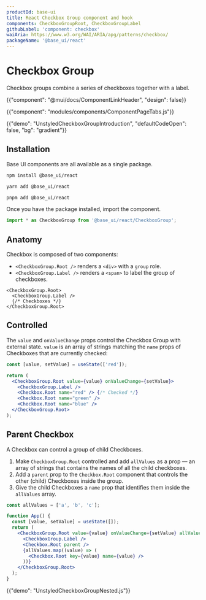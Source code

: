 ```yaml
---
productId: base-ui
title: React Checkbox Group component and hook
components: CheckboxGroupRoot, CheckboxGroupLabel
githubLabel: 'component: checkbox'
waiAria: https://www.w3.org/WAI/ARIA/apg/patterns/checkbox/
packageName: '@base_ui/react'
---
```


# Checkbox Group

<p class="description">Checkbox groups combine a series of checkboxes together with a label.</p>

{{"component": "@mui/docs/ComponentLinkHeader", "design": false}}

{{"component": "modules/components/ComponentPageTabs.js"}}

{{"demo": "UnstyledCheckboxGroupIntroduction", "defaultCodeOpen": false, "bg": "gradient"}}

## Installation

Base UI components are all available as a single package.

<codeblock storageKey="package-manager">

```bash npm
npm install @base_ui/react
```

```bash yarn
yarn add @base_ui/react
```

```bash pnpm
pnpm add @base_ui/react
```

</codeblock>

Once you have the package installed, import the component.

```ts
import * as CheckboxGroup from '@base_ui/react/CheckboxGroup';
```

## Anatomy

Checkbox is composed of two components:

- `<CheckboxGroup.Root />` renders a `<div>` with a `group` role.
- `<CheckboxGroup.Label />` renders a `<span>` to label the group of checkboxes.

```tsx
<CheckboxGroup.Root>
  <CheckboxGroup.Label />
  {/* Checkboxes */}
</CheckboxGroup.Root>
```

## Controlled

The `value` and `onValueChange` props control the Checkbox Group with external state. `value` is an array of strings matching the `name` props of Checkboxes that are currently checked:

```jsx
const [value, setValue] = useState(['red']);

return (
  <CheckboxGroup.Root value={value} onValueChange={setValue}>
    <CheckboxGroup.Label />
    <Checkbox.Root name="red" /> {/* Checked */}
    <Checkbox.Root name="green" />
    <Checkbox.Root name="blue" />
  </CheckboxGroup.Root>
);
```

## Parent Checkbox

A Checkbox can control a group of child Checkboxes.

1. Make `CheckboxGroup.Root` controlled and add `allValues` as a prop — an array of strings that contains the names of all the child checkboxes.
2. Add a `parent` prop to the `Checkbox.Root` component that controls the other (child) Checkboxes inside the group.
3. Give the child Checkboxes a `name` prop that identifies them inside the `allValues` array.

```jsx
const allValues = ['a', 'b', 'c'];

function App() {
  const [value, setValue] = useState([]);
  return (
    <CheckboxGroup.Root value={value} onValueChange={setValue} allValues={allValues}>
      <CheckboxGroup.Label />
      <Checkbox.Root parent />
      {allValues.map((value) => (
        <Checkbox.Root key={value} name={value} />
      ))}
    </CheckboxGroup.Root>
  );
}
```

{{"demo": "UnstyledCheckboxGroupNested.js"}}
